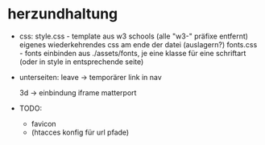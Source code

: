 # herzundhaltung

- css:
    style.css - template aus w3 schools (alle "w3-" präfixe entfernt)
                eigenes wiederkehrendes css am ende der datei (auslagern?)
    fonts.css - fonts einbinden aus ./assets/fonts, je eine klasse für eine schriftart
                (oder in style in entsprechende seite)

- unterseiten:
    leave -> temporärer link in nav

    3d -> einbindung iframe matterport

- TODO:
    - favicon
    - (htacces konfig für url pfade)


